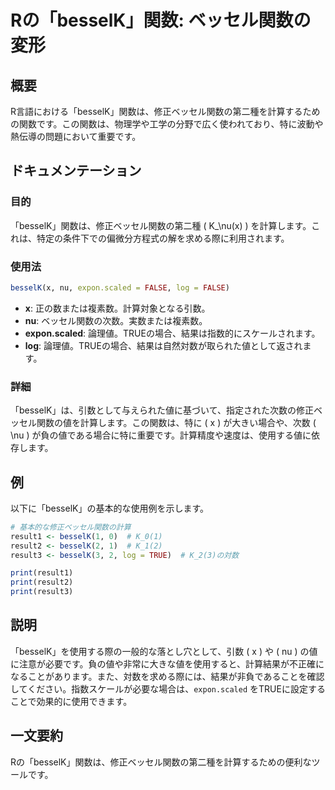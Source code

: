 <!--
Meta Description: # Rの「besselK」関数: ベッセル関数の変形 ## 概要 R言語における「besselK」関数は、修正ベッセル関数の第二種を計算するための関数です。この関数は、物理学や工学の分野で広く使われており、特に波動や熱伝導の問題において重要です。 ## ドキュメンテーション ### 目的 「bess...
Meta Keywords: besselk, 関数は, expon, scaled, log
-->

# Rの「besselK」関数: ベッセル関数の変形

## 概要
R言語における「besselK」関数は、修正ベッセル関数の第二種を計算するための関数です。この関数は、物理学や工学の分野で広く使われており、特に波動や熱伝導の問題において重要です。

## ドキュメンテーション
### 目的
「besselK」関数は、修正ベッセル関数の第二種 \( K_\nu(x) \) を計算します。これは、特定の条件下での偏微分方程式の解を求める際に利用されます。

### 使用法
```R
besselK(x, nu, expon.scaled = FALSE, log = FALSE)
```

- **x**: 正の数または複素数。計算対象となる引数。
- **nu**: ベッセル関数の次数。実数または複素数。
- **expon.scaled**: 論理値。TRUEの場合、結果は指数的にスケールされます。
- **log**: 論理値。TRUEの場合、結果は自然対数が取られた値として返されます。

### 詳細
「besselK」は、引数として与えられた値に基づいて、指定された次数の修正ベッセル関数の値を計算します。この関数は、特に \( x \) が大きい場合や、次数 \( \nu \) が負の値である場合に特に重要です。計算精度や速度は、使用する値に依存します。

## 例
以下に「besselK」の基本的な使用例を示します。

```R
# 基本的な修正ベッセル関数の計算
result1 <- besselK(1, 0)  # K_0(1)
result2 <- besselK(2, 1)  # K_1(2)
result3 <- besselK(3, 2, log = TRUE)  # K_2(3)の対数

print(result1)
print(result2)
print(result3)
```

## 説明
「besselK」を使用する際の一般的な落とし穴として、引数 \( x \) や \( nu \) の値に注意が必要です。負の値や非常に大きな値を使用すると、計算結果が不正確になることがあります。また、対数を求める際には、結果が非負であることを確認してください。指数スケールが必要な場合は、`expon.scaled` をTRUEに設定することで効果的に使用できます。

## 一文要約
Rの「besselK」関数は、修正ベッセル関数の第二種を計算するための便利なツールです。